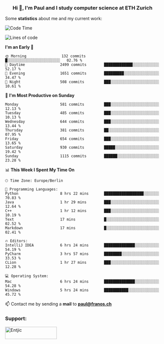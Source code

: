 <h3 align="center">Hi 👋, I'm Paul and I study computer science at ETH Zurich</h3>


Some **statistics** about me and my current work:

<!--START_SECTION:waka-->
![Code Time](http://img.shields.io/badge/Code%20Time-1%2C452%20hrs%2047%20mins-blue)

![Lines of code](https://img.shields.io/badge/From%20Hello%20World%20I%27ve%20Written-2.8%20million%20lines%20of%20code-blue)

**I'm an Early 🐤** 

```text
🌞 Morning                132 commits         █░░░░░░░░░░░░░░░░░░░░░░░░   02.76 % 
🌆 Daytime                2499 commits        █████████████░░░░░░░░░░░░   52.17 % 
🌃 Evening                1651 commits        █████████░░░░░░░░░░░░░░░░   34.47 % 
🌙 Night                  508 commits         ███░░░░░░░░░░░░░░░░░░░░░░   10.61 % 
```
📅 **I'm Most Productive on Sunday** 

```text
Monday                   581 commits         ███░░░░░░░░░░░░░░░░░░░░░░   12.13 % 
Tuesday                  485 commits         ███░░░░░░░░░░░░░░░░░░░░░░   10.13 % 
Wednesday                644 commits         ███░░░░░░░░░░░░░░░░░░░░░░   13.44 % 
Thursday                 381 commits         ██░░░░░░░░░░░░░░░░░░░░░░░   07.95 % 
Friday                   654 commits         ███░░░░░░░░░░░░░░░░░░░░░░   13.65 % 
Saturday                 930 commits         █████░░░░░░░░░░░░░░░░░░░░   19.42 % 
Sunday                   1115 commits        ██████░░░░░░░░░░░░░░░░░░░   23.28 % 
```


📊 **This Week I Spent My Time On** 

```text
🕑︎ Time Zone: Europe/Berlin

💬 Programming Languages: 
Python                   8 hrs 22 mins       ██████████████████░░░░░░░   70.83 % 
Java                     1 hr 29 mins        ███░░░░░░░░░░░░░░░░░░░░░░   12.64 % 
C++                      1 hr 12 mins        ███░░░░░░░░░░░░░░░░░░░░░░   10.19 % 
Text                     17 mins             █░░░░░░░░░░░░░░░░░░░░░░░░   02.52 % 
Markdown                 17 mins             █░░░░░░░░░░░░░░░░░░░░░░░░   02.41 % 

🔥 Editors: 
IntelliJ IDEA            6 hrs 24 mins       ██████████████░░░░░░░░░░░   54.19 % 
PyCharm                  3 hrs 57 mins       ████████░░░░░░░░░░░░░░░░░   33.53 % 
CLion                    1 hr 27 mins        ███░░░░░░░░░░░░░░░░░░░░░░   12.28 % 

💻 Operating System: 
Mac                      6 hrs 24 mins       ██████████████░░░░░░░░░░░   54.28 % 
Windows                  5 hrs 24 mins       ███████████░░░░░░░░░░░░░░   45.72 % 
```


<!--END_SECTION:waka-->

📫 Contact me by sending a **mail** to **paul@franos.ch**

<h3 align="left">Support:</h3>
<p><a href="https://ko-fi.com/Entjic"> <img align="left" src="https://cdn.ko-fi.com/cdn/kofi3.png?v=3" height="40" width="168" alt="Entjic" /></a></p>
